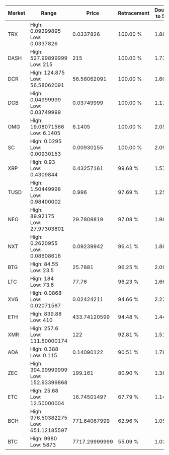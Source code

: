 | Market | Range | Price| Retracement | Doubles to 50% |
| --- | --- | --- | --- | --- |
| TRX | High: 0.09299895<br />Low: 0.0337826 | 0.0337826 | 100.00 % | 1.88 |
| DASH | High: 527.99899999<br />Low: 215 | 215 | 100.00 % | 1.73 |
| DCR | High: 124.875<br />Low: 56.58062091 | 56.58062091 | 100.00 % | 1.60 |
| DGB | High: 0.04999999<br />Low: 0.03749999 | 0.03749999 | 100.00 % | 1.17 |
| OMG | High: 19.08071566<br />Low: 6.1405 | 6.1405 | 100.00 % | 2.05 |
| SC | High: 0.0295<br />Low: 0.00930153 | 0.00930155 | 100.00 % | 2.09 |
| XRP | High: 0.93<br />Low: 0.4309844 | 0.43257161 | 99.68 % | 1.57 |
| TUSD | High: 1.50449998<br />Low: 0.98400002 | 0.996 | 97.69 % | 1.25 |
| NEO | High: 89.92175<br />Low: 27.97303801 | 29.7808819 | 97.08 % | 1.98 |
| NXT | High: 0.2620955<br />Low: 0.08608616 | 0.09239942 | 96.41 % | 1.88 |
| BTG | High: 84.55<br />Low: 23.5 | 25.7881 | 96.25 % | 2.09 |
| LTC | High: 184<br />Low: 73.6 | 77.76 | 96.23 % | 1.66 |
| XVG | High: 0.0868<br />Low: 0.02071587 | 0.02424211 | 94.66 % | 2.22 |
| ETH | High: 839.88<br />Low: 410 | 433.74120599 | 94.48 % | 1.44 |
| XMR | High: 257.6<br />Low: 111.50000174 | 122 | 92.81 % | 1.51 |
| ADA | High: 0.388<br />Low: 0.115 | 0.14090122 | 90.51 % | 1.78 |
| ZEC | High: 394.99999999<br />Low: 152.93399868 | 199.161 | 80.90 % | 1.38 |
| ETC | High: 25.68<br />Low: 12.50000004 | 16.74501497 | 67.79 % | 1.14 |
| BCH | High: 976.50382275<br />Low: 651.12185597 | 771.64067999 | 62.96 % | 1.05 |
| BTC | High: 9980<br />Low: 5873 | 7717.29999999 | 55.09 % | 1.03 |
